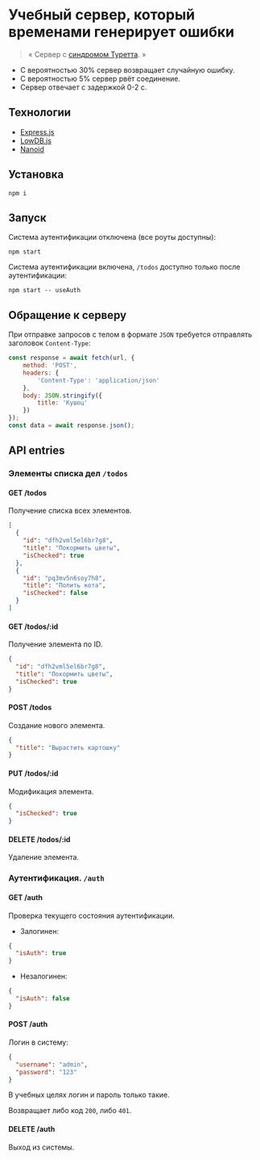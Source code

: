 # Учебный сервер, который временами генерирует ошибки
> &laquo;
> Сервер с [синдромом Туретта](https://ru.wikipedia.org/wiki/%D0%A1%D0%B8%D0%BD%D0%B4%D1%80%D0%BE%D0%BC_%D0%A2%D1%83%D1%80%D0%B5%D1%82%D1%82%D0%B0).
> &raquo;
* С вероятностью 30% сервер возвращает случайную ошибку.
* С вероятностью 5% сервер рвёт соединение.
* Сервер отвечает с задержкой 0-2 с.

## Технологии
* [Express.js](https://expressjs.com/)
* [LowDB.js](https://github.com/typicode/lowdb)
* [Nanoid](https://github.com/ai/nanoid)

## Установка
```shell
npm i
```
## Запуск
Система аутентификации отключена (все роуты доступны):
```shell
npm start
```
Система аутентификации включена, ```/todos``` доступно только после аутентификации:
```shell
npm start -- useAuth
```

## Обращение к серверу
При отправке запросов с телом в формате ```JSON``` требуется отправлять заголовок ```Content-Type```:

```js
const response = await fetch(url, {
    method: 'POST',
    headers: {
        'Content-Type': 'application/json'
    },
    body: JSON.stringify({
        title: 'Кушоц'
    })
});
const data = await response.json();
```

## API entries

### Элементы списка дел ```/todos```

#### GET /todos
Получение списка всех элементов.
```json
[
  {
    "id": "dfh2vml5el6br7g8",
    "title": "Покормить цветы",
    "isChecked": true
  },
  {
    "id": "pq3mv5n6soy7h8",
    "title": "Полить кота",
    "isChecked": false
  }
]
```

#### GET /todos/:id
Получение элемента по ID.
```json
{
  "id": "dfh2vml5el6br7g8",
  "title": "Покормить цветы",
  "isChecked": true
}
```

#### POST /todos
Создание нового элемента.
```json
{
  "title": "Вырастить картошку"
}
```

#### PUT /todos/:id
Модификация элемента.
```json
{
  "isChecked": true
}
```

#### DELETE /todos/:id
Удаление элемента.

### Аутентификация. ```/auth```

#### GET /auth
Проверка текущего состояния аутентификации.
* Залогинен:
```json
{
  "isAuth": true
}
```
* Незалогинен:
```json
{
  "isAuth": false
}
```

#### POST /auth
Логин в систему:
```json
{
  "username": "admin",
  "password": "123"
}
```
В учебных целях логин и пароль только такие.

Возвращает либо код ```200```, либо ```401```.

#### DELETE /auth
Выход из системы.
